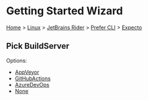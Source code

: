 # Getting Started Wizard

[Home](/docs/wiz/readme.md) > [Linux](Linux.md) > [JetBrains Rider](Linux_Rider.md) > [Prefer CLI](Linux_Rider_Cli.md) > [Expecto](Linux_Rider_Cli_Expecto.md)

## Pick BuildServer

Options:
 * [AppVeyor](Linux_Rider_Cli_Expecto_AppVeyor.md)
 * [GitHubActions](Linux_Rider_Cli_Expecto_GitHubActions.md)
 * [AzureDevOps](Linux_Rider_Cli_Expecto_AzureDevOps.md)
 * [None](Linux_Rider_Cli_Expecto_None.md)

